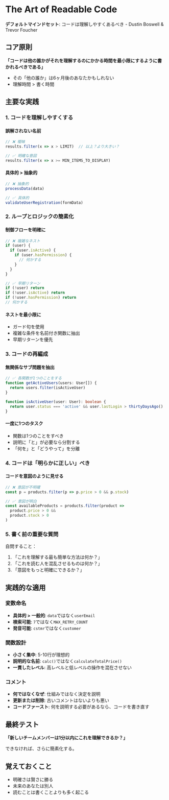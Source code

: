 # The Art of Readable Code

**デフォルトマインドセット**: コードは理解しやすくあるべき - Dustin Boswell & Trevor Foucher

## コア原則

**「コードは他の誰かがそれを理解するのにかかる時間を最小限にするように書かれるべきである」**

- その「他の誰か」は6ヶ月後のあなたかもしれない
- 理解時間 > 書く時間

## 主要な実践

### 1. コードを理解しやすくする

#### 誤解されない名前

```typescript
// ❌ 曖昧
results.filter(x => x > LIMIT)  // 以上？より大きい？

// ✅ 明確な意図
results.filter(x => x >= MIN_ITEMS_TO_DISPLAY)
```

#### 具体的 > 抽象的

```typescript
// ❌ 抽象的
processData(data)

// ✅ 具体的
validateUserRegistration(formData)
```

### 2. ループとロジックの簡素化

#### 制御フローを明確に

```typescript
// ❌ 複雑なネスト
if (user) {
  if (user.isActive) {
    if (user.hasPermission) {
      // 何かする
    }
  }
}

// ✅ 早期リターン
if (!user) return
if (!user.isActive) return
if (!user.hasPermission) return
// 何かする
```

#### ネストを最小限に

- ガード句を使用
- 複雑な条件を名前付き関数に抽出
- 早期リターンを優先

### 3. コードの再編成

#### 無関係なサブ問題を抽出

```typescript
// ✅ 各関数が1つのことをする
function getActiveUsers(users: User[]) {
  return users.filter(isActiveUser)
}

function isActiveUser(user: User): boolean {
  return user.status === 'active' && user.lastLogin > thirtyDaysAgo()
}
```

#### 一度に1つのタスク

- 関数は1つのことをすべき
- 説明に「と」が必要なら分割する
- 「何を」と「どうやって」を分離

### 4. コードは「明らかに正しい」べき

#### コードを意図のように見せる

```typescript
// ❌ 意図が不明確
const p = products.filter(p => p.price > 0 && p.stock)

// ✅ 意図が明白
const availableProducts = products.filter(product =>
  product.price > 0 &&
  product.stock > 0
)
```

### 5. 書く前の重要な質問

自問すること：

1. 「これを理解する最も簡単な方法は何か？」
2. 「これを読む人を混乱させるものは何か？」
3. 「意図をもっと明確にできるか？」

## 実践的な適用

### 変数命名

- **具体的 > 一般的**: `data`ではなく`userEmail`
- **検索可能**: `7`ではなく`MAX_RETRY_COUNT`
- **発音可能**: `cstmr`ではなく`customer`

### 関数設計

- **小さく集中**: 5-10行が理想的
- **説明的な名前**: `calc()`ではなく`calculateTotalPrice()`
- **一貫したレベル**: 高レベルと低レベルの操作を混在させない

### コメント

- **何ではなくなぜ**: 仕組みではなく決定を説明
- **更新または削除**: 古いコメントはないよりも悪い
- **コードファースト**: 何を説明する必要があるなら、コードを書き直す

## 最終テスト

**「新しいチームメンバーは1分以内にこれを理解できるか？」**

できなければ、さらに簡素化する。

## 覚えておくこと

- 明確さは賢さに勝る
- 未来のあなたは別人
- 読むことは書くことよりも多く起こる

